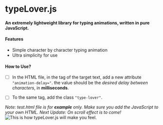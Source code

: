 # typeLover.js
#### An extremely lightweight library for typing animations, written in pure JavaScript.

#### Features
* Simple character by character typing animation
* Ultra simplicity for use

#### How to Use?
- [ ] In the HTML file, in the tag of the target text, add a new attribute ` "animation-delay=" `. the value should be the *desired delay between characters*, in **milliseconds**.

- [ ] To the same tag, add the class ` "type-lover" `.

*Note: test.html file is for **example** only. Make sure you add the JavaScript to your own HTML.*
*Next Update: On scroll effect is to come!*
![This is how typeLover.js will make you feel.](https://cdn.pixabay.com/photo/2012/04/11/17/31/vegetables-29063_1280.png)
